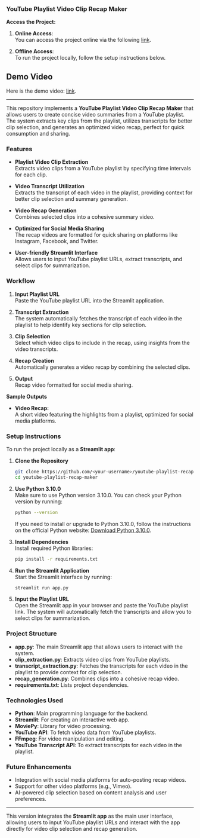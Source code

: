### **YouTube Playlist Video Clip Recap Maker**

**Access the Project:**


1. **Online Access**:  
   You can access the project online via the following [link](https://youtubeplaylistclipmerger-ipszpkcedglkhzrkfnhrvb.streamlit.app/).
   
2. **Offline Access**:  
   To run the project locally, follow the setup instructions below.


## Demo Video

Here is the demo video: [link](https://youtu.be/REU3zSqUGLs).

---

This repository implements a **YouTube Playlist Video Clip Recap Maker** that allows users to create concise video summaries from a YouTube playlist. The system extracts key clips from the playlist, utilizes transcripts for better clip selection, and generates an optimized video recap, perfect for quick consumption and sharing.

### Features

- **Playlist Video Clip Extraction**  
  Extracts video clips from a YouTube playlist by specifying time intervals for each clip.

- **Video Transcript Utilization**  
  Extracts the transcript of each video in the playlist, providing context for better clip selection and summary generation.

- **Video Recap Generation**  
  Combines selected clips into a cohesive summary video.

- **Optimized for Social Media Sharing**  
  The recap videos are formatted for quick sharing on platforms like Instagram, Facebook, and Twitter.

- **User-friendly Streamlit Interface**  
  Allows users to input YouTube playlist URLs, extract transcripts, and select clips for summarization.

### Workflow

1. **Input Playlist URL**  
   Paste the YouTube playlist URL into the Streamlit application.

2. **Transcript Extraction**  
   The system automatically fetches the transcript of each video in the playlist to help identify key sections for clip selection.

3. **Clip Selection**  
   Select which video clips to include in the recap, using insights from the video transcripts.

4. **Recap Creation**  
   Automatically generates a video recap by combining the selected clips.

5. **Output**  
   Recap video formatted for social media sharing.

**Sample Outputs**

- **Video Recap:**  
  A short video featuring the highlights from a playlist, optimized for social media platforms.

### Setup Instructions

To run the project locally as a **Streamlit app**:

1. **Clone the Repository**

   ```bash
   git clone https://github.com/<your-username>/youtube-playlist-recap-maker.git  
   cd youtube-playlist-recap-maker  
   ```

2. **Use Python 3.10.0**  
   Make sure to use Python version 3.10.0. You can check your Python version by running:

   ```bash
   python --version  
   ```

   If you need to install or upgrade to Python 3.10.0, follow the instructions on the official Python website: [Download Python 3.10.0](https://www.python.org/downloads/release/python-3100/).

3. **Install Dependencies**  
   Install required Python libraries:

   ```bash
   pip install -r requirements.txt  
   ```

4. **Run the Streamlit Application**  
   Start the Streamlit interface by running:

   ```bash
   streamlit run app.py  
   ```

5. **Input the Playlist URL**  
   Open the Streamlit app in your browser and paste the YouTube playlist link. The system will automatically fetch the transcripts and allow you to select clips for summarization.

### Project Structure

- **app.py**: The main Streamlit app that allows users to interact with the system.
- **clip_extraction.py**: Extracts video clips from YouTube playlists.
- **transcript_extraction.py**: Fetches the transcripts for each video in the playlist to provide context for clip selection.
- **recap_generation.py**: Combines clips into a cohesive recap video.
- **requirements.txt**: Lists project dependencies.

### Technologies Used

- **Python**: Main programming language for the backend.
- **Streamlit**: For creating an interactive web app.
- **MoviePy**: Library for video processing.
- **YouTube API**: To fetch video data from YouTube playlists.
- **FFmpeg**: For video manipulation and editing.
- **YouTube Transcript API**: To extract transcripts for each video in the playlist.

### Future Enhancements

- Integration with social media platforms for auto-posting recap videos.
- Support for other video platforms (e.g., Vimeo).
- AI-powered clip selection based on content analysis and user preferences.

---

This version integrates the **Streamlit app** as the main user interface, allowing users to input YouTube playlist URLs and interact with the app directly for video clip selection and recap generation.
